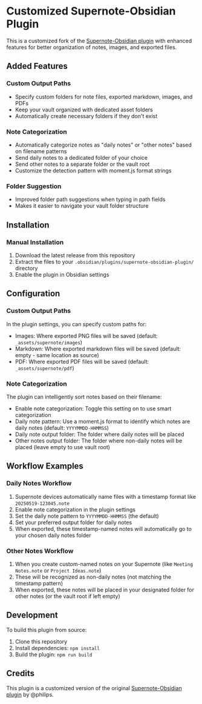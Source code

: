 # Customized Supernote-Obsidian Plugin

This is a customized fork of the [Supernote-Obsidian plugin](https://github.com/philips/supernote-obsidian-plugin) with enhanced features for better organization of notes, images, and exported files.

## Added Features

### Custom Output Paths
- Specify custom folders for note files, exported markdown, images, and PDFs
- Keep your vault organized with dedicated asset folders
- Automatically create necessary folders if they don't exist

### Note Categorization
- Automatically categorize notes as "daily notes" or "other notes" based on filename patterns
- Send daily notes to a dedicated folder of your choice
- Send other notes to a separate folder or the vault root
- Customize the detection pattern with moment.js format strings

### Folder Suggestion
- Improved folder path suggestions when typing in path fields
- Makes it easier to navigate your vault folder structure

## Installation

### Manual Installation
1. Download the latest release from this repository
2. Extract the files to your `.obsidian/plugins/supernote-obsidian-plugin/` directory
3. Enable the plugin in Obsidian settings

## Configuration

### Custom Output Paths
In the plugin settings, you can specify custom paths for:
- Images: Where exported PNG files will be saved (default: `_assets/supernote/images`)
- Markdown: Where exported markdown files will be saved (default: empty - same location as source)
- PDF: Where exported PDF files will be saved (default: `_assets/supernote/pdf`)

### Note Categorization
The plugin can intelligently sort notes based on their filename:
- Enable note categorization: Toggle this setting on to use smart categorization
- Daily note pattern: Use a moment.js format to identify which notes are daily notes (default: `YYYYMMDD-HHMMSS`)
- Daily note output folder: The folder where daily notes will be placed
- Other notes output folder: The folder where non-daily notes will be placed (leave empty to use vault root)

## Workflow Examples

### Daily Notes Workflow
1. Supernote devices automatically name files with a timestamp format like `20250519-123045.note`
2. Enable note categorization in the plugin settings
3. Set the daily note pattern to `YYYYMMDD-HHMMSS` (the default)
4. Set your preferred output folder for daily notes
5. When exported, these timestamp-named notes will automatically go to your chosen daily notes folder

### Other Notes Workflow
1. When you create custom-named notes on your Supernote (like `Meeting Notes.note` or `Project Ideas.note`)
2. These will be recognized as non-daily notes (not matching the timestamp pattern)
3. When exported, these notes will be placed in your designated folder for other notes (or the vault root if left empty)

## Development

To build this plugin from source:
1. Clone this repository
2. Install dependencies: `npm install`
3. Build the plugin: `npm run build`

## Credits

This plugin is a customized version of the original [Supernote-Obsidian plugin](https://github.com/philips/supernote-obsidian-plugin) by @philips.
